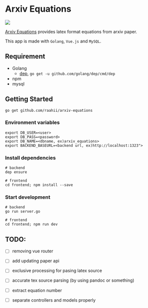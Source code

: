 # Arxiv Equations

![](https://user-images.githubusercontent.com/13511520/50848768-70ddb900-13b8-11e9-9c17-d18f5791ac5f.png)

[Arxiv Equations](https://arxiv-equations.netlify.com/) provides latex format equations from arxiv paper.

This app is made with `Golang`, `Vue.js` and `MySQL`.

## Requirement

- Golang 
  - [dep](https://github.com/golang/dep), `go get -u github.com/golang/dep/cmd/dep`
- npm
- mysql 

## Getting Started

```
go get github.com/raahii/arxiv-equations
```

### Environment variables

```
export DB_USER=<user>
export DB_PASS=<password>
export DB_NAME=<dbname, ex)arxiv_equations>
export BACKEND_BASEURL=<backend url, ex)http://localhost:1323">
```

### Install dependencies

```shell
# backend 
dep ensure

# frontend 
cd frontend; npm install --save
```

### Start development


```shell
# backend 
go run server.go

# frontend 
cd frontend; npm run dev
```

## TODO:

- [ ] removing vue router

- [ ] add updating paper api

- [ ] exclusive processing for pasing latex source

- [ ] accurate tex source parsing (by using pandoc or something)

- [ ] extract equation number

- [ ] separate controllers and models properly

